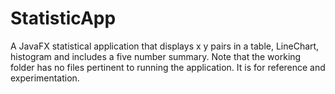 # StatisticApp
A JavaFX statistical application that displays x y pairs in a table, LineChart, histogram and includes a five number summary. Note that the working folder has no files pertinent to running the application. It is for reference and experimentation.

